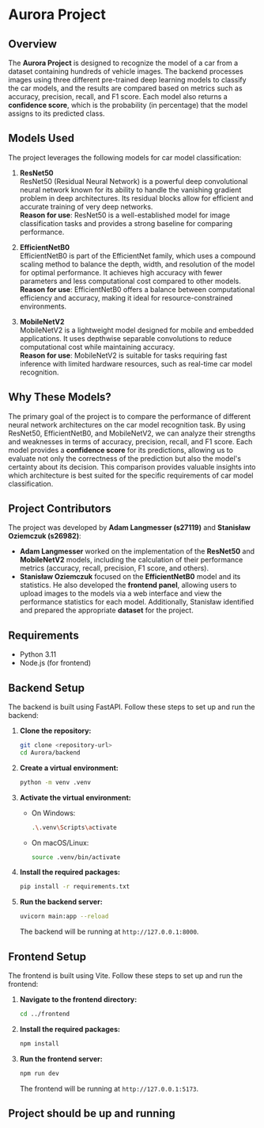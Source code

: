 # Aurora Project

## Overview

The **Aurora Project** is designed to recognize the model of a car from a dataset containing hundreds of vehicle images. The backend processes images using three different pre-trained deep learning models to classify the car models, and the results are compared based on metrics such as accuracy, precision, recall, and F1 score. Each model also returns a **confidence score**, which is the probability (in percentage) that the model assigns to its predicted class.

## Models Used

The project leverages the following models for car model classification:

1. **ResNet50**  
   ResNet50 (Residual Neural Network) is a powerful deep convolutional neural network known for its ability to handle the vanishing gradient problem in deep architectures. Its residual blocks allow for efficient and accurate training of very deep networks.  
   **Reason for use**: ResNet50 is a well-established model for image classification tasks and provides a strong baseline for comparing performance.

2. **EfficientNetB0**  
   EfficientNetB0 is part of the EfficientNet family, which uses a compound scaling method to balance the depth, width, and resolution of the model for optimal performance. It achieves high accuracy with fewer parameters and less computational cost compared to other models.  
   **Reason for use**: EfficientNetB0 offers a balance between computational efficiency and accuracy, making it ideal for resource-constrained environments.

3. **MobileNetV2**  
   MobileNetV2 is a lightweight model designed for mobile and embedded applications. It uses depthwise separable convolutions to reduce computational cost while maintaining accuracy.  
   **Reason for use**: MobileNetV2 is suitable for tasks requiring fast inference with limited hardware resources, such as real-time car model recognition.

## Why These Models?

The primary goal of the project is to compare the performance of different neural network architectures on the car model recognition task. By using ResNet50, EfficientNetB0, and MobileNetV2, we can analyze their strengths and weaknesses in terms of accuracy, precision, recall, and F1 score. Each model provides a **confidence score** for its predictions, allowing us to evaluate not only the correctness of the prediction but also the model's certainty about its decision. This comparison provides valuable insights into which architecture is best suited for the specific requirements of car model classification.

## Project Contributors

The project was developed by **Adam Langmesser (s27119)** and **Stanisław Oziemczuk (s26982)**:

- **Adam Langmesser** worked on the implementation of the **ResNet50** and **MobileNetV2** models, including the calculation of their performance metrics (accuracy, recall, precision, F1 score, and others).  
- **Stanisław Oziemczuk** focused on the **EfficientNetB0** model and its statistics. He also developed the **frontend panel**, allowing users to upload images to the models via a web interface and view the performance statistics for each model. Additionally, Stanisław identified and prepared the appropriate **dataset** for the project.

## Requirements

- Python 3.11
- Node.js (for frontend)

## Backend Setup

The backend is built using FastAPI. Follow these steps to set up and run the backend:

1. **Clone the repository:**

    ```sh
    git clone <repository-url>
    cd Aurora/backend
    ```

2. **Create a virtual environment:**

    ```sh
    python -m venv .venv
    ```

3. **Activate the virtual environment:**

    - On Windows:

        ```sh
        .\.venv\Scripts\activate
        ```

    - On macOS/Linux:

        ```sh
        source .venv/bin/activate
        ```

4. **Install the required packages:**

    ```sh
    pip install -r requirements.txt
    ```

5. **Run the backend server:**

    ```sh
    uvicorn main:app --reload
    ```

    The backend will be running at `http://127.0.0.1:8000`.

## Frontend Setup

The frontend is built using Vite. Follow these steps to set up and run the frontend:

1. **Navigate to the frontend directory:**

    ```sh
    cd ../frontend
    ```

2. **Install the required packages:**

    ```sh
    npm install
    ```

3. **Run the frontend server:**

    ```sh
    npm run dev
    ```

    The frontend will be running at `http://127.0.0.1:5173`.

## Project should be up and running
